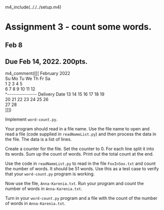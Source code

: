 
m4_include(.././../setup.m4)

# Assignment 3 - count some words.

## Feb 8

## Due Feb 14, 2022.  200pts.

m4_comment([[[
   February 2022      
Su Mo Tu We Th Fr Sa  
       1  2  3  4  5  
 6  7  8  9 10 11 12  
       ^--------------- Delivery Date
13 14 15 16 17 18 19  
20 21 22 23 24 25 26  
27 28                 
]]])


Implement `word-count.py`.

Your program should read in a file name.  Use the file name to open
and read a file (code supplied in `readNameList.py`) and then process
the data in the file.  The data is a list of lines.

Create a counter for the file.  Set the counter to 0.
For each line split it into its words.  Sum up the count of words.
Print out the total count at the end.

Use the code in `readNameList.py` to read in the file `FoxInSox.txt`
and count the number of words.  It should be 51 words.  Use this
as a test case to verify that your `word-count.py` program is working.

Now use the file, `Anna-Karenia.txt`.   Run your program and count the number of
words in `Anna-Karenia.txt`.

Turn in your `word-count.py` program and a file with the count of 
the number of words in `Anna-Karenia.txt`.




